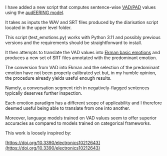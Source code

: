 I have added a new script that computes sentence-wise  [VAD/PAD](https://en.wikipedia.org/wiki/PAD_emotional_state_model) values using the [audEERING model](https://huggingface.co/audeering/wav2vec2-large-robust-12-ft-emotion-msp-dim). 

It takes as inputs the WAV and SRT files produced by the diarisation script located in the upper level folder. 

This script (test_emotions.py) works with Python 3.11 and possibly previous versions and the requirements should be straightforward to install.

It then attempts to translate the VAD values into [Ekman basic emotions](https://www.paulekman.com/universal-emotions/) and produces a new set of SRT files annotated with the predominant emotion.

The conversion from VAD into Ekman and the selection of the predominant emotion have not been properly calibrated yet but, in my humble opinion, the procedure already yields useful enough results.

Namely, a conversation segment rich in negatively-flagged sentences typically deserves further inspection.

Each emotion paradigm has a different scope of applicability and I therefore deemed useful being able to translate from one into another.

Moreover, language models trained on VAD values seem to offer superior accuracies as compared to models trained on categorical frameworks. 

This work is loosely inspired by:

[https://doi.org/10.3390/electronics10212643](https://doi.org/10.3390/electronics10212643)
